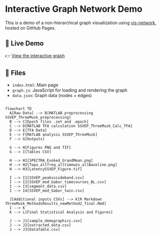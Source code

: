 # Interactive Graph Network Demo

This is a demo of a non-hierarchical graph visualization using [vis-network](https://visjs.github.io/vis-network/), hosted on GitHub Pages.

## 🔗 Live Demo

👉 [View the interactive graph](https://yourusername.github.io/graph-network-demo/)

## 📁 Files

- `index.html`: Main page
- `graph.js`: JavaScript for loading and rendering the graph
- `data.json`: Graph data (nodes + edges)


```mermaid

flowchart TD
  A[Raw Data] --> B[MATLAB preprocessing SSVEP_ThreeMusk_preprocessing]
  B --> C[Epoch files .set and .epoch]
  C --> D[MATLAB TFA calculation SSVEP_ThreeMusk_Calc_TFA]
  D --> E[TFA Data]
  E --> F[MATLAB analysis SSVEP_ThreeMusk]
  F --> G[Outputs]

  G --> H[Figures PNG and TIF]
  G --> I[Tables CSV]

  H --> H1[SPECTRA_Evoked_GrandMean.png]
  H --> H2[Topo_allfreq_alltimewin_allBaseline.png]
  H --> H3[LatencySSVEP_Figure.tif]

  I --> I1[SSVEP_peakvssideband.csv]
  I --> I2[SSVEP_mod_Gabor_timecourses_BL.csv]
  I --> I3[segment_data.csv]
  I --> I4[SSVEP_mod_Gabor_twin.csv]

  J[Additional inputs CSVs] --> K[R Markdown ThreeMusk_MethodsResults_newMethod2_final.Rmd]
  I --> K
  K --> L[Final Statistical Analysis and Figures]

  J --> J1[sample_demographics.csv]
  J --> J2[extracted_data.csv]
  J --> J3[DataTable.csv]



```
